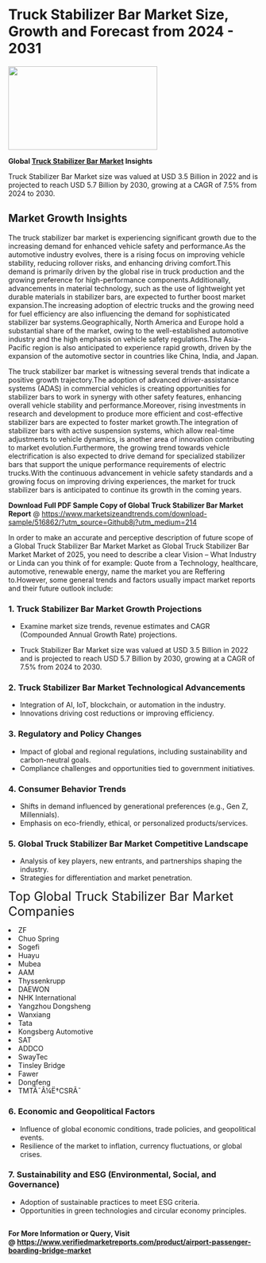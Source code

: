<H1>Truck Stabilizer Bar Market Size, Growth and Forecast from 2024 - 2031</H1><img class="aligncenter size-medium wp-image-584254" src="https://thirdeyenews.in/wp-content/uploads/2024/09/Global-Market-Research-300x168.jpeg" alt="" width="300" height="168" /><p><strong>Global&nbsp;<a href="https://www.marketsizeandtrends.com/download-sample/516862/?utm_source=Github8j?utm_medium=214">Truck Stabilizer Bar Market</a> Insights</strong></p><p>Truck Stabilizer Bar Market size was valued at USD 3.5 Billion in 2022 and is projected to reach USD 5.7 Billion by 2030, growing at a CAGR of 7.5% from 2024 to 2030.</p><p><h2>Market Growth Insights</h2> <p>The truck stabilizer bar market is experiencing significant growth due to the increasing demand for enhanced vehicle safety and performance.As the automotive industry evolves, there is a rising focus on improving vehicle stability, reducing rollover risks, and enhancing driving comfort.This demand is primarily driven by the global rise in truck production and the growing preference for high-performance components.Additionally, advancements in material technology, such as the use of lightweight yet durable materials in stabilizer bars, are expected to further boost market expansion.The increasing adoption of electric trucks and the growing need for fuel efficiency are also influencing the demand for sophisticated stabilizer bar systems.Geographically, North America and Europe hold a substantial share of the market, owing to the well-established automotive industry and the high emphasis on vehicle safety regulations.The Asia-Pacific region is also anticipated to experience rapid growth, driven by the expansion of the automotive sector in countries like China, India, and Japan.</p> <p>The truck stabilizer bar market is witnessing several trends that indicate a positive growth trajectory.The adoption of advanced driver-assistance systems (ADAS) in commercial vehicles is creating opportunities for stabilizer bars to work in synergy with other safety features, enhancing overall vehicle stability and performance.Moreover, rising investments in research and development to produce more efficient and cost-effective stabilizer bars are expected to foster market growth.The integration of stabilizer bars with active suspension systems, which allow real-time adjustments to vehicle dynamics, is another area of innovation contributing to market evolution.Furthermore, the growing trend towards vehicle electrification is also expected to drive demand for specialized stabilizer bars that support the unique performance requirements of electric trucks.With the continuous advancement in vehicle safety standards and a growing focus on improving driving experiences, the market for truck stabilizer bars is anticipated to continue its growth in the coming years.</p> <p><span class=""><strong>Download Full PDF Sample Copy of Global Truck Stabilizer Bar Market Report</strong> @ <a href="https://www.marketsizeandtrends.com/download-sample/516862/?utm_source=Github8j?utm_medium=214" target="_blank">https://www.marketsizeandtrends.com/download-sample/516862/?utm_source=Github8j?utm_medium=214</a></span></p><p>In order to make an accurate and perceptive description of future scope of a Global&nbsp;Truck Stabilizer Bar Market Market as Global&nbsp;Truck Stabilizer Bar Market Market of 2025, you need to describe a clear Vision &ndash; What Industry or Linda can you think of for example: Quote from a Technology, healthcare, automotive, renewable energy, name the market you are Reffering to.However, some general trends and factors usually impact market reports and their future outlook include:</p><h3>1.&nbsp;<strong>Truck Stabilizer Bar Market Growth Projections</strong></h3><ul><li>Examine market size trends, revenue estimates and CAGR (Compounded Annual Growth Rate) projections.</li><li><p>Truck Stabilizer Bar Market size was valued at USD 3.5 Billion in 2022 and is projected to reach USD 5.7 Billion by 2030, growing at a CAGR of 7.5% from 2024 to 2030.</p></li></ul><h3>2.&nbsp;<strong>Truck Stabilizer Bar Market Technological Advancements</strong></h3><ul><li>Integration of AI, IoT, blockchain, or automation in the industry.</li><li>Innovations driving cost reductions or improving efficiency.</li></ul><h3>3.&nbsp;<strong>Regulatory and Policy Changes</strong></h3><ul><li>Impact of global and regional regulations, including sustainability and carbon-neutral goals.</li><li>Compliance challenges and opportunities tied to government initiatives.</li></ul><h3>4.&nbsp;<strong>Consumer Behavior Trends</strong></h3><ul><li>Shifts in demand influenced by generational preferences (e.g., Gen Z, Millennials).</li><li>Emphasis on eco-friendly, ethical, or personalized products/services.</li></ul><h3>5.&nbsp;<strong>Global Truck Stabilizer Bar Market Competitive Landscape</strong></h3><ul><li>Analysis of key players, new entrants, and partnerships shaping the industry.</li><li>Strategies for differentiation and market penetration.</li></ul><p data-pm-slice="1 1 []"><span style="color: inherit; font-family: inherit; font-size: 25px;">Top Global Truck Stabilizer Bar Market Companies</span></p><div class="" data-test-id=""><p><li>ZF</li><li> Chuo Spring</li><li> Sogefi</li><li> Huayu</li><li> Mubea</li><li> AAM</li><li> Thyssenkrupp</li><li> DAEWON</li><li> NHK International</li><li> Yangzhou Dongsheng</li><li> Wanxiang</li><li> Tata</li><li> Kongsberg Automotive</li><li> SAT</li><li> ADDCO</li><li> SwayTec</li><li> Tinsley Bridge</li><li> Fawer</li><li> Dongfeng</li><li> TMTÃ¯Â¼Ë†CSRÃ¯</li></p></div><h3>6.&nbsp;<strong>Economic and Geopolitical Factors</strong></h3><ul><li>Influence of global economic conditions, trade policies, and geopolitical events.</li><li>Resilience of the market to inflation, currency fluctuations, or global crises.</li></ul><h3>7.&nbsp;<strong>Sustainability and ESG (Environmental, Social, and Governance)</strong></h3><ul><li>Adoption of sustainable practices to meet ESG criteria.</li><li>Opportunities in green technologies and circular economy principles.</li></ul><h2><strong style="font-size: 14px;">For More Information or Query, Visit @&nbsp;</strong><a style="background-color: #ffffff; font-size: 14px;" href="https://www.marketsizeandtrends.com/report/truck-stabilizer-bar-market/" target="_blank">https://www.verifiedmarketreports.com/product/airport-passenger-boarding-bridge-market</a></h2>